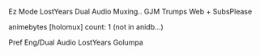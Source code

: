 Ez Mode
LostYears Dual Audio Muxing..
GJM Trumps
Web + SubsPlease

animebytes
[holomux] count: 1 (not in anidb...)

Pref Eng/Dual Audio
LostYears
Golumpa